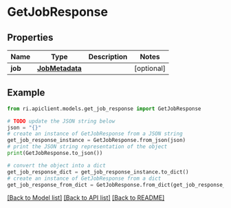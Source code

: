 # GetJobResponse


## Properties

Name | Type | Description | Notes
------------ | ------------- | ------------- | -------------
**job** | [**JobMetadata**](JobMetadata.md) |  | [optional] 

## Example

```python
from ri.apiclient.models.get_job_response import GetJobResponse

# TODO update the JSON string below
json = "{}"
# create an instance of GetJobResponse from a JSON string
get_job_response_instance = GetJobResponse.from_json(json)
# print the JSON string representation of the object
print(GetJobResponse.to_json())

# convert the object into a dict
get_job_response_dict = get_job_response_instance.to_dict()
# create an instance of GetJobResponse from a dict
get_job_response_from_dict = GetJobResponse.from_dict(get_job_response_dict)
```
[[Back to Model list]](../README.md#documentation-for-models) [[Back to API list]](../README.md#documentation-for-api-endpoints) [[Back to README]](../README.md)

